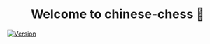 <h1 align="center">Welcome to chinese-chess 👋</h1>
<p>
  <a href="https://www.npmjs.com/package/chinese-chess" target="_blank">
    <img alt="Version" src="https://img.shields.io/npm/v/chinese-chess.svg">
  </a>
</p>

